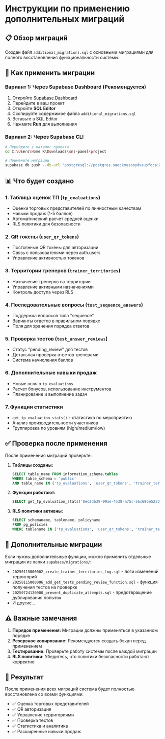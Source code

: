 # Инструкции по применению дополнительных миграций

## 📋 Обзор миграций

Создан файл `additional_migrations.sql` с основными миграциями для полного восстановления функциональности системы.

## 🚀 Как применить миграции

### Вариант 1: Через Supabase Dashboard (Рекомендуется)

1. Откройте [Supabase Dashboard](https://supabase.com/dashboard)
2. Перейдите в ваш проект
3. Откройте **SQL Editor**
4. Скопируйте содержимое файла `additional_migrations.sql`
5. Вставьте в SQL Editor
6. Нажмите **Run** для выполнения

### Вариант 2: Через Supabase CLI

```bash
# Перейдите в каталог проекта
cd C:\Users\Home K\Downloads\sns-panel\project

# Примените миграции
supabase db push --db-url "postgresql://postgres.oaockmesooydvausfoca:XPHwFWRd6aTCm2OD@aws-0-eu-central-1.pooler.supabase.com:6543/postgres"
```

## 📊 Что будет создано

### 1. **Таблица оценок ТП** (`tp_evaluations`)
- Оценки торговых представителей по личностным качествам
- Навыки продаж (1-5 баллов)
- Автоматический расчет средней оценки
- RLS политики для безопасности

### 2. **QR токены** (`user_qr_tokens`)
- Постоянные QR токены для авторизации
- Связь с пользователями через auth.users
- Управление активностью токенов

### 3. **Территории тренеров** (`trainer_territories`)
- Назначение тренеров на территории
- Управление активными назначениями
- Контроль доступа через RLS

### 4. **Последовательные вопросы** (`test_sequence_answers`)
- Поддержка вопросов типа "sequence"
- Варианты ответов в правильном порядке
- Поля для хранения порядка ответов

### 5. **Проверка тестов** (`test_answer_reviews`)
- Статус "pending_review" для тестов
- Детальная проверка ответов тренерами
- Система начисления баллов

### 6. **Дополнительные навыки продаж**
- Новые поля в `tp_evaluations`
- Расчет бонусов, использование инструментов
- Планирование и выполнение задач

### 7. **Функции статистики**
- `get_tp_evaluation_stats()` - статистика по мероприятию
- Анализ производительности участников
- Группировка по уровням (high/medium/low)

## ✅ Проверка после применения

После применения миграций проверьте:

1. **Таблицы созданы:**
   ```sql
   SELECT table_name FROM information_schema.tables 
   WHERE table_schema = 'public' 
   AND table_name IN ('tp_evaluations', 'user_qr_tokens', 'trainer_territories', 'test_sequence_answers', 'test_answer_reviews');
   ```

2. **Функции работают:**
   ```sql
   SELECT get_tp_evaluation_stats('0ec2db39-99ae-4538-a75c-56c686e5223c');
   ```

3. **RLS политики активны:**
   ```sql
   SELECT schemaname, tablename, policyname 
   FROM pg_policies 
   WHERE tablename IN ('tp_evaluations', 'user_qr_tokens', 'trainer_territories');
   ```

## 🔧 Дополнительные миграции

Если нужны дополнительные функции, можно применить отдельные миграции из папки `supabase/migrations/`:

- `20250115000002_create_trainer_territories_log.sql` - логи изменений территорий
- `20250115000006_add_get_tests_pending_review_function.sql` - функция получения тестов на проверке
- `20250724120000_prevent_duplicate_attempts.sql` - предотвращение дублирования попыток
- И другие...

## ⚠️ Важные замечания

1. **Порядок применения:** Миграции должны применяться в указанном порядке
2. **Резервное копирование:** Рекомендуется создать бэкап перед применением
3. **Тестирование:** Проверьте работу системы после каждой миграции
4. **RLS политики:** Убедитесь, что политики безопасности работают корректно

## 🎯 Результат

После применения всех миграций система будет полностью восстановлена со всеми функциями:
- ✅ Оценка торговых представителей
- ✅ QR авторизация
- ✅ Управление территориями
- ✅ Проверка тестов
- ✅ Статистика и аналитика
- ✅ Расширенные навыки продаж
